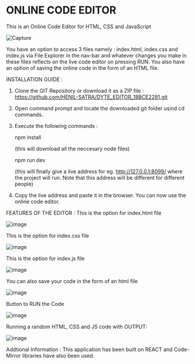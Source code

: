 # ONLINE CODE EDITOR
This is an Online Code Editor for HTML, CSS and JavaScript       
                                                                       
![Capture](https://user-images.githubusercontent.com/53400949/126042640-69fc3692-896d-4a0e-9cab-28aa77688767.JPG)

You have an option to access 3 files namely : index.html, index.css and index.js via File Explorer in the nav-bar and whatever changes you make in these files reflects on the live code editor on pressing RUN. You also have an option of saving the online code in the form of an HTML file.

INSTALLATION GUIDE :

1) Clone the GIT Repository or download it as a ZIP file : https://github.com/HENIL-SATRA/DYTE_EDITOR_18BCE2281.git

2) Open command prompt and locate the downloaded git folder usind cd commands.

3) Execute the following commands : 

   npm install
   
   (this will download all the neccesary node files)

   npm run dev 
   
   (this will finally give a live address for eg. http://127.0.0.1:8099/ where the project will run. Note that this address will be different for                                      different people)
                                    
4) Copy the live address and paste it in the browser. You can now use the online code editor.

FEATURES OF THE EDITOR :
This is the option for index.html file

![image](https://user-images.githubusercontent.com/53400949/126042991-356a77b1-7bd4-472b-b541-6ba5cc976a3b.png)

This is the option for index.css file

![image](https://user-images.githubusercontent.com/53400949/126043043-66200b7f-134f-442f-ac06-c1a2a40c455d.png)

This is the option for index.js file

![image](https://user-images.githubusercontent.com/53400949/126043066-a9204edc-c876-41d7-aeb1-c792bea86be6.png)

You can also save your code in the form of an html file 

![image](https://user-images.githubusercontent.com/53400949/126043109-50f68b2c-0b6b-42b7-867d-8f9c02a8612c.png)


Button to RUN the Code 

![image](https://user-images.githubusercontent.com/53400949/126043099-1c24d94d-9dd8-4a4d-a046-421ca41b1110.png)

Running a random HTML, CSS and JS code with OUTPUT:

![image](https://user-images.githubusercontent.com/53400949/126043171-3c68868b-1734-4c7d-a9fb-f8b3d816ad07.png)



Addtional Information :
This application has been built on REACT and Code-Mirror libraries have also been used.


